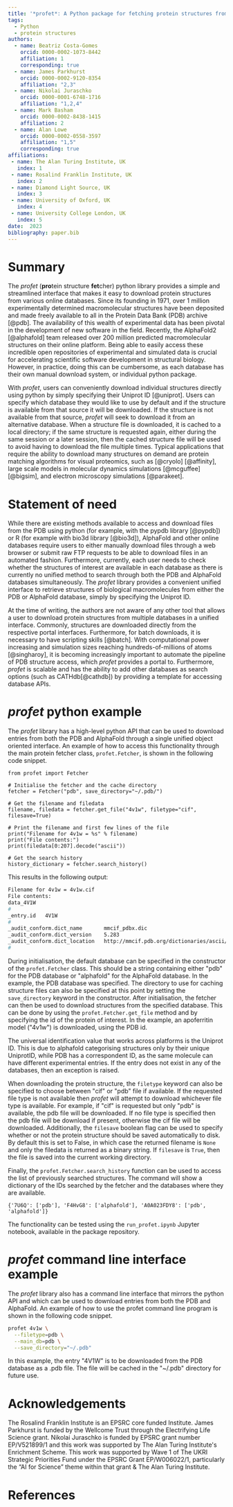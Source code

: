 ```yaml
---
title: '*profet*: A Python package for fetching protein structures from multiple data sources'
tags:
  - Python
  - protein structures
authors:
  - name: Beatriz Costa-Gomes
    orcid: 0000-0002-1073-8442
    affiliation: 1
    corresponding: true
  - name: James Parkhurst
    orcid: 0000-0002-9120-8354
    affiliation: "2,3"
  - name: Nikolai Juraschko
    orcid: 0000-0001-6748-1716
    affiliation: "1,2,4"
  - name: Mark Basham
    orcid: 0000-0002-8438-1415
    affiliation: 2
  - name: Alan Lowe
    orcid: 0000-0002-0558-3597 
    affiliation: "1,5"  
    corresponding: true
affiliations:
 - name: The Alan Turing Institute, UK
   index: 1
 - name: Rosalind Franklin Institute, UK
   index: 2
 - name: Diamond Light Source, UK
   index: 3
 - name: University of Oxford, UK
   index: 4
 - name: University College London, UK
   index: 5
date:  2023
bibliography: paper.bib
---
```


# Summary

The *profet* (**pro**tein structure **fet**cher) python library provides a simple and streamlined interface that makes it easy to download protein structures from various online databases. Since its founding in 1971, over 1 million experimentally determined macromolecular structures have been deposited and made freely available to all in the Protein Data Bank (PDB) archive [@pdb]. The availability of this wealth of experimental data has been pivotal in the development of new software in the field. Recently, the AlphaFold2 [@alphafold] team released over 200 million predicted macromolecular structures on their online platform. Being able to easily access these incredible open repositories of experimental and simulated data is crucial for accelerating scientific software development in structural biology. However, in practice, doing this can be cumbersome, as each database has their own manual download system, or individual python package. 

With *profet*, users can conveniently download individual structures directly using python by simply specifying their Uniprot ID [@uniprot]. Users can specify which database they would like to use by default and if the structure is available from that source it will be downloaded. If the structure is not available from that source, *profet* will seek to download it from an alternative database. When a structure file is downloaded, it is cached to a local directory; if the same structure is requested again, either during the same session or a later session, then the cached structure file will be used to avoid having to download the file multiple times. Typical applications that require the ability to download many structures on demand are protein matching algorithms for visual proteomics, such as [@cryolo] [@affinity], large scale models in molecular dynamics simulations [@mcguffee] [@bigsim], and electron microscopy simulations [@parakeet].


# Statement of need

While there are existing methods available to access and download files from the PDB using python (for example, with the pypdb library [@pypdb]) or R (for example with bio3d library [@bio3d]), AlphaFold and other online databases require users to either manually download files through a web browser or submit raw FTP requests to be able to download files in an automated fashion. Furthermore, currently, each user needs to check whether the structures of interest are available in each database as there is currently no unified method to search through both the PDB and AlphaFold databases simultaneously. The *profet* library provides a convenient unified interface to retrieve structures of biological macromolecules from either the PDB or AlphaFold database, simply by specifying the Uniprot ID.

At the time of writing, the authors are not aware of any other tool that allows a user to download protein structures from multiple databases in a unified interface. Commonly, structures are downloaded directly from the respective portal interfaces. Furthermore, for batch downloads, it is necessary to have scripting skills [@batch]. With computational power increasing and simulation sizes reaching hundreds-of-millions of atoms [@singharoy], it is becoming increasingly important to automate the pipeline of PDB structure access, which *profet* provides a portal to. Furthermore, *profet* is scalable and has the ability to add other databases as search options (such as CATHdb[@cathdb]) by providing a template for accessing database APIs.


# *profet* python example
 
The *profet* library has a high-level python API that can be used to download entries from both the PDB and AlphaFold through a single unified object oriented interface. An example of how to access this functionality through the main protein fetcher class, `profet.Fetcher`, is shown in the following code snippet.

```python=
from profet import Fetcher

# Initialise the fetcher and the cache directory
fetcher = Fetcher("pdb", save_directory="~/.pdb/")

# Get the filename and filedata
filename, filedata = fetcher.get_file("4v1w", filetype="cif", filesave=True)

# Print the filename and first few lines of the file
print("Filename for 4v1w = %s" % filename)
print("File contents:")
print(filedata[0:207].decode("ascii"))

# Get the search history
history_dictionary = fetcher.search_history()
```

This results in the following output:

```bash
Filename for 4v1w = 4v1w.cif
File contents:
data_4V1W
# 
_entry.id   4V1W 
# 
_audit_conform.dict_name       mmcif_pdbx.dic 
_audit_conform.dict_version    5.283 
_audit_conform.dict_location   http://mmcif.pdb.org/dictionaries/ascii/mmcif_pdbx.dic 
#
```

During initialisation, the default database can be specified in the constructor of the `profet.Fetcher` class. This should be a string containing either "pdb" for the PDB database or "alphafold" for the AlphaFold database. In the example, the PDB database was specified. The directory to use for caching structure files can also be specified at this point by setting the `save_directory` keyword in the constructor. After initialisation, the fetcher can then be used to download structures from the specified database. This can be done by using the `profet.Fetcher.get_file` method and by specifying the id of the protein of interest. In the example, an apoferritin model ("4v1w") is downloaded, using the PDB id. 

The universal identification value that works across platforms is the Uniprot ID. This is due to alphafold categorising structures only by their unique UniprotID, while PDB has a correspondent ID, as the same molecule can have different experimental entries. If the entry does not exist in any of the databases, then an exception is raised.

When downloading the protein structure, the `filetype` keyword can also be specified to choose between "cif" or "pdb" file if available. If the requested file type is not available then *profet* will attempt to download whichever file type is available. For example, if "cif" is requested but only "pdb" is available, the pdb file will be downloaded. If no file type is specified then the pdb file will be download if present, otherwise the cif file will be downloaded. Additionally, the `filesave` boolean flag can be used to specify whether or not the protein structure should be saved automatically to disk. By default this is set to False, in which case the returned filename is `None` and only the filedata is returned as a binary string. If `filesave` is `True`, then the file is saved into the current working directory. 

Finally, the `profet.Fetcher.search_history` function can be used to access the list of previously searched structures. The command will show a dictionary of the IDs searched by the fetcher and the databases where they are available. 

```
{'7U6Q': ['pdb'], 'F4HvG8': ['alphafold'], 'A0A023FDY8': ['pdb', 'alphafold']}
```

The functionality can be tested using the `run_profet.ipynb` Jupyter notebook, available in the package repository.

# *profet* command line interface example
 
The *profet* library also has a command line interface that mirrors the python API and which can be used to download entries from both the PDB and AlphaFold. An example of how to use the profet command line program is shown in the following code snippet.

```bash
profet 4v1w \
  --filetype=pdb \
  --main_db=pdb \
  --save_directory="~/.pdb"
```

In this example, the entry "4V1W" is to be downloaded from the PDB database as a .pdb file. The file will be cached in the "~/.pdb" directory for future use.

# Acknowledgements

The Rosalind Franklin Institute is an EPSRC core funded Institute. James Parkhurst is funded by the Wellcome Trust through the Electrifying Life Science grant. Nikolai Juraschko is funded by EPSRC grant number EP/V521899/1 and this work was supported by The Alan Turing Institute's Enrichment Scheme. This work was supported by Wave 1 of The UKRI Strategic Priorities Fund under the EPSRC Grant EP/W006022/1, particularly the “AI for Science” theme within that grant & The Alan Turing Institute.

# References 
